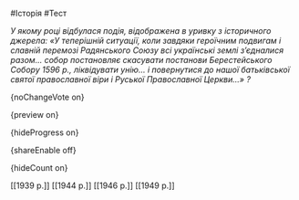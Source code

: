 #Історія #Тест

*У якому році відбулася подія, відображена в уривку з історичного джерела: «У теперішній ситуації, коли завдяки героїчним подвигам і славній перемозі Радянського Союзу всі українські землі з’єдналися разом... собор постановляє скасувати постанови Берестейського Собору 1596 р., ліквідувати унію... і повернутися до нашої батьківської святої православної віри і Руської Православної Церкви...» ?*

{noChangeVote on}

{preview on}

{hideProgress on}

{shareEnable off}

{hideCount on}

[[1939 р.]]
[[1944 р.]]
[[1946 р.]]
[[1949 р.]]
